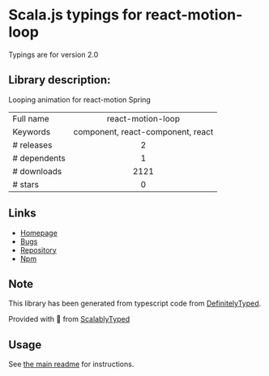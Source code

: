 
# Scala.js typings for react-motion-loop

Typings are for version 2.0

## Library description:
Looping animation for react-motion Spring

|                    |                 |
| ------------------ | :-------------: |
| Full name          | react-motion-loop |
| Keywords           | component, react-component, react |
| # releases         | 2 |
| # dependents       | 1 |
| # downloads        | 2121 |
| # stars            | 0 |

## Links
- [Homepage](https://github.com/nkbt/react-motion-loop)
- [Bugs](https://github.com/nkbt/react-motion-loop/issues)
- [Repository](https://github.com/nkbt/react-motion-loop)
- [Npm](https://www.npmjs.com/package/react-motion-loop)
    


## Note
This library has been generated from typescript code from [DefinitelyTyped](https://definitelytyped.org).

Provided with :purple_heart: from [ScalablyTyped](https://github.com/oyvindberg/ScalablyTyped)

## Usage
See [the main readme](../../readme.md) for instructions.


